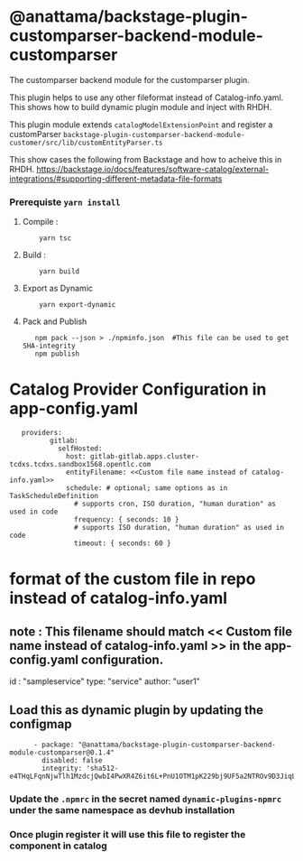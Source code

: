 # @anattama/backstage-plugin-customparser-backend-module-customparser

The customparser backend module for the customparser plugin.

This plugin helps to use any other fileformat instead of Catalog-info.yaml. This shows how to build dynamic plugin module and inject with RHDH. 

This plugin module extends `catalogModelExtensionPoint` and register a customParser `backstage-plugin-customparser-backend-module-customer/src/lib/customEntityParser.ts`

This show cases the following from Backstage and how to acheive this in RHDH.
https://backstage.io/docs/features/software-catalog/external-integrations/#supporting-different-metadata-file-formats
 

### Prerequiste `yarn install`

1) Compile :

    ```
        yarn tsc
    ```

2) Build :

    ```
        yarn build
    ```
3) Export as Dynamic

    ```
        yarn export-dynamic
    ```
4) Pack and Publish
    ```
       npm pack --json > ./npminfo.json  #This file can be used to get SHA-integrity
       npm publish
    ```       

# Catalog Provider Configuration in app-config.yaml

``` 
   providers:
          gitlab:
            selfHosted:
              host: gitlab-gitlab.apps.cluster-tcdxs.tcdxs.sandbox1568.opentlc.com
              entityFilename: <<Custom file name instead of catalog-info.yaml>>
              schedule: # optional; same options as in TaskScheduleDefinition
                # supports cron, ISO duration, "human duration" as used in code
                frequency: { seconds: 10 }
                # supports ISO duration, "human duration" as used in code
                timeout: { seconds: 60 }
```

# format of the custom file in repo instead of catalog-info.yaml 
## note : This filename should match  << Custom file name instead of catalog-info.yaml >> in the app-config.yaml configuration.

id : "sampleservice"
type: "service"
author: "user1" 


## Load this as dynamic plugin by updating the configmap

```
      - package: "@anattama/backstage-plugin-customparser-backend-module-customparser@0.1.4"
        disabled: false
        integrity: 'sha512-e4THqLFqnNjwTlh1MzdcjQwbI4PwXR4Z6it6L+PnU1OTM1pK229bj9UF5a2NTROv9D3JiqLptqQ6nhi09R8jeA=='
```        

### Update the `.npmrc` in the secret named `dynamic-plugins-npmrc` under the same namespace as devhub installation
### Once plugin register it will use this file to register the component in catalog
